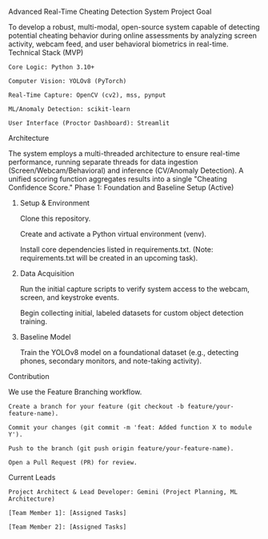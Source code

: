 Advanced Real-Time Cheating Detection System
Project Goal

To develop a robust, multi-modal, open-source system capable of detecting potential cheating behavior during online assessments by analyzing screen activity, webcam feed, and user behavioral biometrics in real-time.
Technical Stack (MVP)

    Core Logic: Python 3.10+

    Computer Vision: YOLOv8 (PyTorch)

    Real-Time Capture: OpenCV (cv2), mss, pynput

    ML/Anomaly Detection: scikit-learn

    User Interface (Proctor Dashboard): Streamlit

Architecture

The system employs a multi-threaded architecture to ensure real-time performance, running separate threads for data ingestion (Screen/Webcam/Behavioral) and inference (CV/Anomaly Detection). A unified scoring function aggregates results into a single "Cheating Confidence Score."
Phase 1: Foundation and Baseline Setup (Active)
1. Setup & Environment

    Clone this repository.

    Create and activate a Python virtual environment (venv).

    Install core dependencies listed in requirements.txt. (Note: requirements.txt will be created in an upcoming task).

2. Data Acquisition

    Run the initial capture scripts to verify system access to the webcam, screen, and keystroke events.

    Begin collecting initial, labeled datasets for custom object detection training.

3. Baseline Model

    Train the YOLOv8 model on a foundational dataset (e.g., detecting phones, secondary monitors, and note-taking activity).

Contribution

We use the Feature Branching workflow.

    Create a branch for your feature (git checkout -b feature/your-feature-name).

    Commit your changes (git commit -m 'feat: Added function X to module Y').

    Push to the branch (git push origin feature/your-feature-name).

    Open a Pull Request (PR) for review.

Current Leads

    Project Architect & Lead Developer: Gemini (Project Planning, ML Architecture)

    [Team Member 1]: [Assigned Tasks]

    [Team Member 2]: [Assigned Tasks]